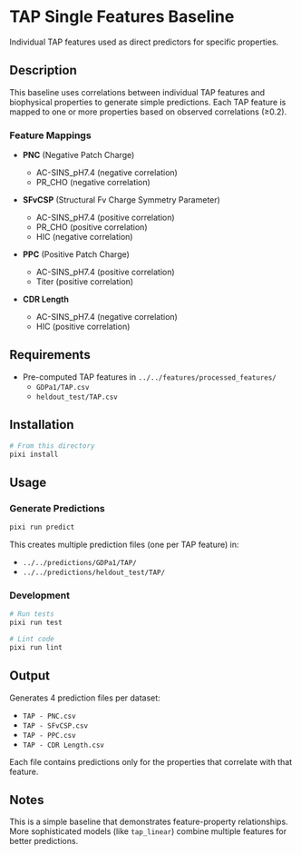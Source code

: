 # TAP Single Features Baseline

Individual TAP features used as direct predictors for specific properties.

## Description

This baseline uses correlations between individual TAP features and biophysical properties to generate simple predictions. Each TAP feature is mapped to one or more properties based on observed correlations (≥0.2).

### Feature Mappings

- **PNC** (Negative Patch Charge)
  - AC-SINS_pH7.4 (negative correlation)
  - PR_CHO (negative correlation)

- **SFvCSP** (Structural Fv Charge Symmetry Parameter)
  - AC-SINS_pH7.4 (positive correlation)
  - PR_CHO (positive correlation)
  - HIC (negative correlation)

- **PPC** (Positive Patch Charge)
  - AC-SINS_pH7.4 (positive correlation)
  - Titer (positive correlation)

- **CDR Length**
  - AC-SINS_pH7.4 (negative correlation)
  - HIC (positive correlation)

## Requirements

- Pre-computed TAP features in `../../features/processed_features/`
  - `GDPa1/TAP.csv`
  - `heldout_test/TAP.csv`

## Installation

```bash
# From this directory
pixi install
```

## Usage

### Generate Predictions

```bash
pixi run predict
```

This creates multiple prediction files (one per TAP feature) in:
- `../../predictions/GDPa1/TAP/`
- `../../predictions/heldout_test/TAP/`

### Development

```bash
# Run tests
pixi run test

# Lint code
pixi run lint
```

## Output

Generates 4 prediction files per dataset:
- `TAP - PNC.csv`
- `TAP - SFvCSP.csv`
- `TAP - PPC.csv`
- `TAP - CDR Length.csv`

Each file contains predictions only for the properties that correlate with that feature.

## Notes

This is a simple baseline that demonstrates feature-property relationships. More sophisticated models (like `tap_linear`) combine multiple features for better predictions.

